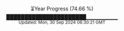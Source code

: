 <p align="center">
⏳Year Progress (74.66 %) <br>
██████████████████████▁▁▁▁▁▁▁▁ <br>
<sub>Updated: Mon, 30 Sep 2024 06:30:21 GMT</sub>
</p>

